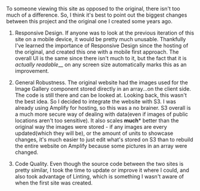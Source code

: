To someone viewing this site as opposed to the original, there isn't too much of a difference. So, I think it's best to point out the biggest changes between this project and the original one I created some years ago. 

1. Responsive Design. If anyone was to look at the previous iteration of this site on a mobile device, it would be pretty much unusable. Thankfully I've learned the importance of Responsive Design since the hosting of the original, and created this one with a mobile first approach. The overall UI is the same since there isn't much to it, but the fact that it is _actually readable___ on any screen size automatically marks this as an improvement.

   
2. General Robustness. The original website had the images used for the Image Gallery component stored directly in an array...on the client side. The code is still there and can be looked at. Looking back, this wasn't the best idea. So I decided to integrate the website with S3. I was already using Amplify for hosting, so this was a no brainer. S3 overall is a much more secure way of dealing with data(even if images of public locations aren't too sensitive). It also scales **much*** better than the original way the images were stored - if any images are every updated(which they will be), or the amount of units to showcase changes, it's much easier to just edit what's stored on S3 than to rebuild the entire website on Amplify because some pictures in an array were changed.

3. Code Quality. Even though the source code between the two sites is pretty similar, I took the time to update or improve it where I could, and also took advantage of Linting, which is something I wasn't aware of when the first site was created. 
